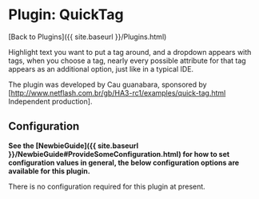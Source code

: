 # Plugin: QuickTag

[Back to Plugins]({{ site.baseurl }}/Plugins.html)

Highlight text you want to put a tag around, and a dropdown appears with tags, when you choose a tag, nearly every possible attribute for that tag appears as an additional option, just like in a typical IDE.

The plugin was developed by Cau guanabara, sponsored by [http://www.netflash.com.br/gb/HA3-rc1/examples/quick-tag.html Independent production].

## Configuration

**See the [NewbieGuide]({{ site.baseurl }}/NewbieGuide#ProvideSomeConfiguration.html) for how to set configuration values in general, the below configuration options are available for this plugin.**

There is no configuration required for this plugin at present.
